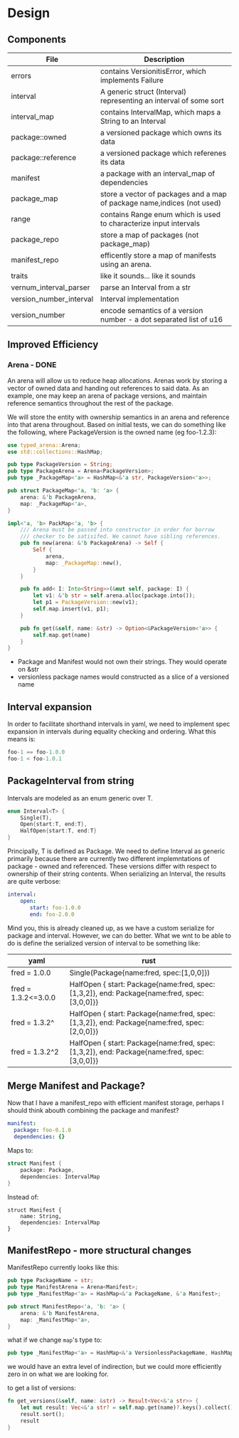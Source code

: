 # Design

## Components

File | Description
--- | ---
errors | contains VersionitisError, which implements Failure
interval | A generic struct (Interval<T>) representing an interval of some sort
interval_map | contains IntervalMap, which maps a String to an Interval<VersionNumber>
package::owned | a versioned package which owns its data
package::reference | a versioned package which referenes its data
manifest | a package with an interval_map of dependencies
package_map | store a vector of packages and a map of package name,indices (not used)
range | contains Range enum which is used to characterize input intervals
package_repo | store a map of packages (not package_map)
manifest_repo | efficently store a map of manifests using an arena.
traits | like it sounds... like it sounds
vernum_interval_parser | parse an Interval<VersionNumber> from a str
version_number_interval | Interval<VersionNumber> implementation
version_number | encode semantics of a version number - a dot separated list of u16

## Improved Efficiency
### Arena - DONE
An arena will allow us to reduce heap allocations. Arenas work by storing a vector of owned data and handing out references to said data. As an example, one may keep an arena of package versions, and maintain reference semantics throughout the rest of the package.

We will store the entity with ownership semantics in an arena and reference into that arena
throughout. Based on initial tests, we can do something like the following, where PackageVersion is the owned name (eg foo-1.2.3):

```rust
use typed_arena::Arena;
use std::collections::HashMap;

pub type PackageVersion = String;
pub type PackageArena = Arena<PackageVersion>;
pub type _PackageMap<'a> = HashMap<&'a str, PackageVersion<'a>>;

pub struct PackageMap<'a, 'b: 'a> {
    arena: &'b PackageArena,
    map: _PackageMap<'a>,
}

impl<'a, 'b> PackMap<'a, 'b> {
    /// Arena must be passed into constructor in order for borrow
    /// checker to be satisifed. We cannot have sibling references.
    pub fn new(arena: &'b PackageArena) -> Self {
        Self {
            arena,
            map: _PackageMap::new(),
        }
    }

    pub fn add< I: Into<String>>(&mut self, package: I) {
        let v1: &'b str = self.arena.alloc(package.into());
        let p1 = PackageVersion::new(v1);
        self.map.insert(v1, p1);
    }

    pub fn get(&self, name: &str) -> Option<&PackageVersion<'a>> {
        self.map.get(name)
    }
}
```
- Package and Manifest would not own their strings. They would operate on &str
- versionless package names would constructed as a slice of a versioned name
## Interval expansion
In order to facilitate shorthand intervals in yaml, we need to implement spec expansion in intervals during equality checking and ordering. What this means is:
```rust
foo-1 == foo-1.0.0
foo-1 < foo-1.0.1
```

## PackageInterval from string
Intervals are modeled as an enum generic over T.

```rust
enum Interval<T> {
    Single(T),
    Open{start:T, end:T},
    HalfOpen{start:T, end:T}
}
```

Principally, T is defined as Package. We need to define Interval as generic primarily because there are currently two different implemntations of package - owned and referenced. These versions differ with respect to ownership of their string contents. When serializing an Interval, the results are quite verbose:

```yaml
interval:
    open:
       start: foo-1.0.0
       end: foo-2.0.0
```

Mind you, this is already cleaned up, as we have a custom serialize for package and interval. However, we can do better. What we wnt to be able to do is define the serialized version of interval to be something like:

yaml | rust
--- | ---
fred = 1.0.0 | Single(Package{name:fred, spec:[1,0,0]})
fred = 1.3.2<=3.0.0 | HalfOpen { start: Package{name:fred, spec:[1,3,2]}, end: Package{name:fred, spec:[3,0,0]}}
fred = 1.3.2^ | HalfOpen { start: Package{name:fred, spec:[1,3,2]}, end: Package{name:fred, spec:[2,0,0]}}
fred = 1.3.2^2 | HalfOpen { start: Package{name:fred, spec:[1,3,2]}, end: Package{name:fred, spec:[3,0,0]}}

## Merge Manifest and Package?
Now that I have a manifest_repo with efficient manifest storage, perhaps I should think abouth combining the package and manifest?

```yaml
manifest:
  package: foo-0.1.0
  dependencies: {}
```

Maps to:

```rust
struct Manifest {
    package: Package,
    dependencies: IntervalMap
}
```

Instead of:

```
struct Manifest {
    name: String,
    dependencies: IntervalMap
}
```
## ManifestRepo - more structural changes
ManifestRepo currently looks like this:
```rust
pub type PackageName = str;
pub type ManifestArena = Arena<Manifest>;
pub type _ManifestMap<'a> = HashMap<&'a PackageName, &'a Manifest>;

pub struct ManifestRepo<'a, 'b: 'a> {
    arena: &'b ManifestArena,
    map: _ManifestMap<'a>,
}

```
what if we change ```map```'s type to:

```rust
pub type _ManifestMap<'a> = HashMap<&'a VersionlessPackageName, HashMap<&'a PackageName, &'a Manifest>>;
```

we would have an extra level of indirection, but we could more efficiently zero in on what we are looking for.

to get a list of versions:

```rust
fn get_versions(&self, name: &str) -> Result<Vec<&'a str>> {
    let mut result: Vec<&'a str? = self.map.get(name)?.keys().collect();
    result.sort();
    result
}
```
